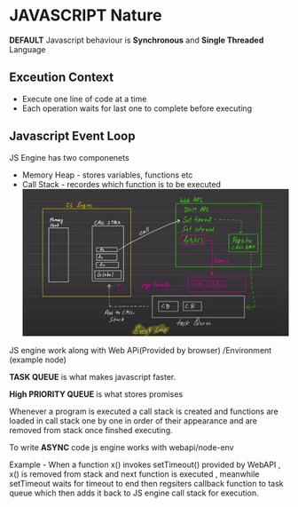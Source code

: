 # JAVASCRIPT Nature

**DEFAULT** Javascript behaviour is **Synchronous** and **Single Threaded** Language

## Exceution Context

- Execute one line of code at a time
- Each operation waits for last one to complete before executing

## Javascript Event Loop

JS Engine has two componenets

- Memory Heap - stores variables, functions etc
- Call Stack - recordes which function is to be executed
  ![Alt text](image.png)

JS engine work along with Web APi(Provided by browser) /Environment (example node)

**TASK QUEUE** is what makes javascript faster.

**High PRIORITY QUEUE** is what stores promises

Whenever a program is executed a call stack is created and functions are loaded in call stack one by one in order of their appearance and are removed from stack once finshed executing.

To write **ASYNC** code js engine works with webapi/node-env

Example - When a function x() invokes setTimeout() provided by WebAPI , x()
is removed from stack and next function is executed , meanwhile setTimeout waits for timeout to end then regsiters callback function to task queue which then adds it back to JS engine call stack for execution.
